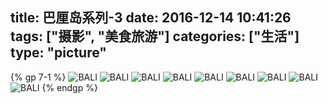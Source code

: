title: 巴厘岛系列-3
date: 2016-12-14 10:41:26
tags: ["摄影", "美食旅游"]
categories: ["生活"]
type: "picture"
---

{% gp 7-1 %}
![BALI](/img/2016121401/01.jpg)
![BALI](/img/2016121401/02.jpg)
![BALI](/img/2016121401/03.jpg)
![BALI](/img/2016121401/04.jpg)
![BALI](/img/2016121401/05.jpg)
![BALI](/img/2016121401/06.jpg)
![BALI](/img/2016121401/07.jpg)
![BALI](/img/2016121401/08.jpg)
![BALI](/img/2016121401/09.jpg)
{% endgp %}